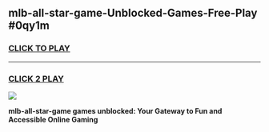 
## mlb-all-star-game-Unblocked-Games-Free-Play #0qy1m
<h3>
<a href="https://us.freeplayer.one?title=mlb-all-star-game&ref=9M">CLICK TO PLAY</a></h3>
<hr>

<h3>
<a href="https://us.freeplayer.one?title=mlb-all-star-game&ref=9M">CLICK 2 PLAY</a>
  
</h3>

<a href="https://us.freeplayer.one?title=mlb-all-star-game&ref=9M"><img src="https://clearcache.store/games.png"></a>


**mlb-all-star-game games unblocked: Your Gateway to Fun and Accessible Online Gaming**

